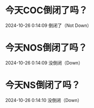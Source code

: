 # 今天COC倒闭了吗？

2024-10-26 0:14:09 倒闭了（Not Down）

# 今天NOS倒闭了吗？

2024-10-26 0:14:09 没倒闭（Down）

# 今天NS倒闭了吗？

2024-10-26 0:14:10 没倒闭（Down）

